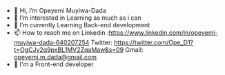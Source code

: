 - 👋 Hi, I’m Opeyemi Muyiwa-Dada
- 👀 I’m interested in Learning as much as i can
- 🌱 I’m currently Learning Back-end development
- 📫 How to reach me on Linkedin :https://www.linkedin.com/in/opeyemi-muyiwa-dada-640207254  Twitter: https://twitter.com/Ope_D1?t=OgCJy2q9pxBL1MV2ZqaMaw&s=09 Gmail: opeyemi.m.dada@gmail.com
- 🤖 I'm a Front-end developer
<!---
Ope-Dada/Ope-Dada is a ✨ special ✨ repository because its `README.md` (this file) appears on your GitHub profile.
You can click the Preview link to take a look at your changes.
--->
